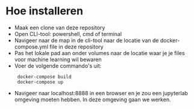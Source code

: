# Hoe installeren

- Maak een clone van deze repository
- Open CLI-tool: powershell, cmd of terminal
- Navigeer naar de map in de cli-tool naar de locatie van de docker-compose.yml file in deze repository
- Pas het lokale pad aan onder volumes naar de locatie waar je je files voor machine learning wil bewaren
- Voer de volgende commando's uit:
   ````
	docker-compose build
	docker-compose up
   ````
- Navigeer naar localhost:8888 in een browser en je zou een jupyterlab omgeving moeten hebben. In deze omgeving gaan we werken.	